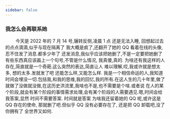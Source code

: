 ```yaml
---
sidebar: false
---
```


### 我怎么会再联系她

&emsp; &emsp;今天是 2022 年的 7 月 14 号,辗转反侧,凌晨 1 点 还是无法入睡, 回想起过去的点点滴滴,似乎与现在隔离了
我大概是疯了,还翻开了她的 QQ 看着在线的头像, 忍不住发了消息.都多少年了 还发消息,我似乎应该把她删了,不是一定要把她删了
有些东西真应该画上一个句号,不管是什么情况, 我真傻,真的. 为啥还有我这样的人存在,简直就是一个奇葩.这么突然的表达,简直让人
难以理解,哎,我或许就是想太多, 想的太多.发就发了吧 还能怎么样,又能怎么样. 我是一个相信命运的人,我知道时间会埋没一切.包括我,和我的思维,我的回忆,我的所有.在这人生的几十年里,做了就做了没做就没做,在这历史洪流里,我啥也不是,也不需要是个啥.或者说
在人的某个阶段,就会有某个阶段的事情需求处理,会有某个阶段的人需要遇见.嗯,时间会给我答案,显然 时间不需要答案. 时间就是答案
为啥我还留着她的 QQ 呢,或许这是 QQ 存在的使命, 那就删了吧.但似乎 QQ 没有必要存在了, 还是把 QQ 卸载吧,没了你拥有了
全世界又如何.
